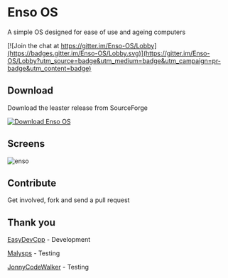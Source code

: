 # Enso OS

A simple OS designed for ease of use and ageing computers

[![Join the chat at https://gitter.im/Enso-OS/Lobby](https://badges.gitter.im/Enso-OS/Lobby.svg)](https://gitter.im/Enso-OS/Lobby?utm_source=badge&utm_medium=badge&utm_campaign=pr-badge&utm_content=badge)

## Download

Download the leaster release from SourceForge

[![Download Enso OS](https://img.shields.io/sourceforge/dm/enso-os.svg)](https://sourceforge.net/projects/enso-os/files/latest/download)

## Screens

![enso](https://i.imgur.com/ddmHGFF.png)

## Contribute 

Get involved, fork and send a pull request 

## Thank you

[EasyDevCpp](https://github.com/EasyDevCpp) - Development

[Malysps](https://github.com/malysps) - Testing

[JonnyCodeWalker](https://github.com/JonnyCodewalker) - Testing 
